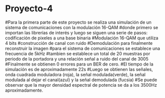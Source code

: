 # Proyecto-4

#Para la primera parte de este proyecto  se realiza una simulación de un sistema de comunicaciones con la modulación 16-QAM
#donde primero se importan las librerías de interés y luego se siguen una serie de pasos: codificación de pixeles a una base binaria
#Modulación 16-QAM que utiliza 4 bits 
#construcción de canal con ruido 
#Demodulación para finalmente reconstruir la imagen 
#para el sistema de comunicaciones se establece una frecuencia de 5kHz 
#tambien se establece un total de 20 muestras por periodo de la portadora y una relación señal a ruido del canal de 3005
#Finalmente se obtienen 0 errores para un BER de cero.
#El tiempo de la simulación es de aproximadamente  22s
#Luego se obtienen las señales, onda cuadrada moduladora (roja), la señal modulada(verde), la señal modulada al dejar el canal(azul) y la señal demodulada (fucsia)
#Se puede observar que la mayor densidad espectral de potencia se da a los 3500Hz aproximadamente.
